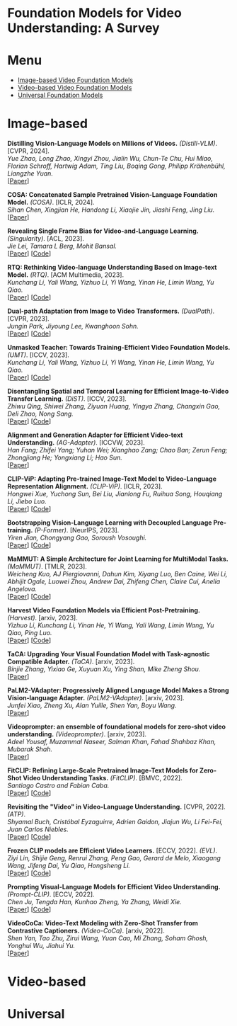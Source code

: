 # Foundation Models for Video Understanding: A Survey


# Menu

- [Image-based Video Foundation Models](#Image-based)
- [Video-based Video Foundation Models](#Video-based)
- [Universal Foundation Models](#Universal)


# Image-based
**Distilling Vision-Language Models on Millions of Videos.** _(Distill-VLM)_. [CVPR, 2024]. <br>
*Yue Zhao, Long Zhao, Xingyi Zhou, Jialin Wu, Chun-Te Chu, Hui Miao, Florian Schroff, Hartwig Adam, Ting Liu, Boqing Gong, Philipp Krähenbühl, Liangzhe Yuan.*<br>
 [[Paper](https://arxiv.org/pdf/2401.06129.pdf)] 

**COSA: Concatenated Sample Pretrained Vision-Language Foundation Model.** _(COSA)_. [ICLR, 2024]. <br>
*Sihan Chen, Xingjian He, Handong Li, Xiaojie Jin, Jiashi Feng, Jing Liu.*<br>
 [[Paper](https://openreview.net/pdf?id=bDkisS75zy)] 
 
**Revealing Single Frame Bias for Video-and-Language Learning.** _(Singularity)_. [ACL, 2023]. <br>
*Jie Lei, Tamara L Berg, Mohit Bansal.*<br>
 [[Paper](https://aclanthology.org/2023.acl-long.29.pdf)] [[Code](https://github.com/jayleicn/singularity)]
 
**RTQ: Rethinking Video-language Understanding Based on Image-text Model.** _(RTQ)_. [ACM Multimedia, 2023]. <br>
*Kunchang Li, Yali Wang, Yizhuo Li, Yi Wang, Yinan He, Limin Wang, Yu Qiao.*<br>
 [[Paper](https://dl.acm.org/doi/pdf/10.1145/3581783.3612152)] [[Code](https://github.com/SCZwangxiao/RTQ-MM2023)]
 
**Dual-path Adaptation from Image to Video Transformers.** _(DualPath)_. [CVPR, 2023]. <br>
*Jungin Park, Jiyoung Lee, Kwanghoon Sohn.*<br>
 [[Paper](https://openaccess.thecvf.com/content/CVPR2023/papers/Park_Dual-Path_Adaptation_From_Image_to_Video_Transformers_CVPR_2023_paper.pdf)] [[Code](https://github.com/park-jungin/DualPath.git)]
 
**Unmasked Teacher: Towards Training-Efficient Video Foundation Models.** _(UMT)_. [ICCV, 2023]. <br>
*Kunchang Li, Yali Wang, Yizhuo Li, Yi Wang, Yinan He, Limin Wang, Yu Qiao.*<br>
 [[Paper](https://openaccess.thecvf.com/content/ICCV2023/papers/Li_Unmasked_Teacher_Towards_Training-Efficient_Video_Foundation_Models_ICCV_2023_paper.pdf)] [[Code](https://github.com/OpenGVLab/unmasked_teacher.git)]
 
**Disentangling Spatial and Temporal Learning for Efficient Image-to-Video Transfer Learning.** _(DiST)_. [ICCV, 2023]. <br>
*Zhiwu Qing, Shiwei Zhang, Ziyuan Huang, Yingya Zhang, Changxin Gao, Deli Zhao, Nong Sang.*<br>
 [[Paper](https://openaccess.thecvf.com/content/ICCV2023/papers/Qing_Disentangling_Spatial_and_Temporal_Learning_for_Efficient_Image-to-Video_Transfer_Learning_ICCV_2023_paper.pdf)] [[Code](https://github.com/alibaba-mmai-research/DiST)]

**Alignment and Generation Adapter for Efficient Video-text Understanding.** _(AG-Adapter)_. [ICCVW, 2023]. <br>
*Han Fang; Zhifei Yang; Yuhan Wei; Xianghao Zang; Chao Ban; Zerun Feng; Zhongjiang He; Yongxiang Li; Hao Sun.*<br>
 [[Paper](https://openaccess.thecvf.com/content/ICCV2023W/CLVL/papers/Fang_Alignment_and_Generation_Adapter_for_Efficient_Video-Text_Understanding_ICCVW_2023_paper.pdf)] 
 
**CLIP-ViP: Adapting Pre-trained Image-Text Model to Video-Language Representation Alignment.** _(CLIP-ViP)_. [ICLR, 2023]. <br>
*Hongwei Xue, Yuchong Sun, Bei Liu, Jianlong Fu, Ruihua Song, Houqiang Li, Jiebo Luo.*<br>
 [[Paper](https://arxiv.org/pdf/2209.06430.pdf)] [[Code](https://github.com/microsoft/XPretrain/tree/main/CLIP-ViP)]

**Bootstrapping Vision-Language Learning with Decoupled Language Pre-training.** _(P-Former)_. [NeurIPS, 2023]. <br>
*Yiren Jian, Chongyang Gao, Soroush Vosoughi.*<br>
 [[Paper](https://openreview.net/pdf?id=8Kch0ILfQH)] [[Code](https://github.com/yiren-jian/BLIText)]
 
**MaMMUT: A Simple Architecture for Joint Learning for MultiModal Tasks.** _(MaMMUT)_. [TMLR, 2023]. <br>
*Weicheng Kuo, AJ Piergiovanni, Dahun Kim, Xiyang Luo, Ben Caine, Wei Li, Abhijit Ogale, Luowei Zhou, Andrew Dai, Zhifeng Chen, Claire Cui, Anelia Angelova.*<br>
 [[Paper](https://openreview.net/pdf?id=FqOG4osY7C)] [[Code](https://github.com/lucidrains/MaMMUT-pytorch)]
 
**Harvest Video Foundation Models via Efficient Post-Pretraining.** _(Harvest)_. [arxiv, 2023]. <br>
*Yizhuo Li, Kunchang Li, Yinan He, Yi Wang, Yali Wang, Limin Wang, Yu Qiao, Ping Luo.*<br>
 [[Paper](https://arxiv.org/pdf/2310.19554.pdf)] [[Code](https://github.com/OpenGVLab/InternVideo)]

**TaCA: Upgrading Your Visual Foundation Model with Task-agnostic Compatible Adapter.** _(TaCA)_. [arxiv, 2023]. <br>
*Binjie Zhang, Yixiao Ge, Xuyuan Xu, Ying Shan, Mike Zheng Shou.*<br>
 [[Paper](https://arxiv.org/pdf/2306.12642)] 

**PaLM2-VAdapter: Progressively Aligned Language Model Makes a Strong Vision-language Adapter.** _(PaLM2-VAdapter)_. [arxiv, 2023]. <br>
*Junfei Xiao, Zheng Xu, Alan Yuille, Shen Yan, Boyu Wang.*<br>
 [[Paper](https://arxiv.org/pdf/2402.10896)] 

**Videoprompter: an ensemble of foundational models for zero-shot video understanding.** _(Videoprompter)_. [arxiv, 2023]. <br>
*Adeel Yousaf, Muzammal Naseer, Salman Khan, Fahad Shahbaz Khan, Mubarak Shah.*<br>
 [[Paper](https://arxiv.org/pdf/2310.15324)] 
 
**FitCLIP: Refining Large-Scale Pretrained Image-Text Models for Zero-Shot Video Understanding Tasks.** _(FitCLIP)_. [BMVC, 2022]. <br>
*Santiago Castro and Fabian Caba.*<br>
 [[Paper](https://bmvc2022.mpi-inf.mpg.de/0939.pdf)] [[Code](https://github.com/bryant1410/fitclip)]

**Revisiting the "Video" in Video-Language Understanding.** [CVPR, 2022]. _(ATP)_. <br>
*Shyamal Buch, Cristóbal Eyzaguirre, Adrien Gaidon, Jiajun Wu, Li Fei-Fei, Juan Carlos Niebles.*<br>
 [[Paper](https://openaccess.thecvf.com/content/CVPR2022/papers/Buch_Revisiting_the_Video_in_Video-Language_Understanding_CVPR_2022_paper.pdf)] [[Code](https://github.com/StanfordVL/atp-video-language)]
 
**Frozen CLIP models are Efficient Video Learners.** [ECCV, 2022]. _(EVL)_. <br>
*Ziyi Lin, Shijie Geng, Renrui Zhang, Peng Gao, Gerard de Melo, Xiaogang Wang, Jifeng Dai, Yu Qiao, Hongsheng Li.*<br>
 [[Paper](https://arxiv.org/pdf/2208.03550.pdf)] [[Code](https://github.com/OpenGVLab/efficient-video-recognition.git)]

**Prompting Visual-Language Models for Efficient Video Understanding.** _(Prompt-CLIP)_. [ECCV, 2022]. <br>
*Chen Ju, Tengda Han, Kunhao Zheng, Ya Zhang, Weidi Xie.*<br>
 [[Paper](https://www.ecva.net/papers/eccv_2022/papers_ECCV/papers/136950104.pdf)] [[Code](https://github.com/ju-chen/Efficient-Prompt)]
 
**VideoCoCa: Video-Text Modeling with Zero-Shot Transfer from Contrastive Captioners.** _(Video-CoCa)_. [arxiv, 2022]. <br>
*Shen Yan, Tao Zhu, Zirui Wang, Yuan Cao, Mi Zhang, Soham Ghosh, Yonghui Wu, Jiahui Yu.*<br>
 [[Paper](https://arxiv.org/pdf/2212.04979.pdf)] 










# Video-based

# Universal
